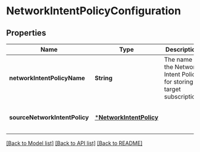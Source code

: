 # NetworkIntentPolicyConfiguration


## Properties
Name | Type | Description | Notes
------------ | ------------- | ------------- | -------------
**networkIntentPolicyName** | **String** | The name of the Network Intent Policy for storing in target subscription. | [optional] [default to nothing]
**sourceNetworkIntentPolicy** | [***NetworkIntentPolicy**](NetworkIntentPolicy.md) |  | [optional] [default to nothing]


[[Back to Model list]](../README.md#models) [[Back to API list]](../README.md#api-endpoints) [[Back to README]](../README.md)


